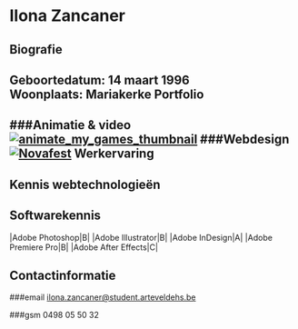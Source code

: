 Ilona Zancaner 
==============
Biografie
---------
**Geboortedatum:** 14 maart 1996  
**Woonplaats:** Mariakerke
Portfolio
---------
###Animatie & video
[![animate_my_games_thumbnail](http://puu.sh/kpTo9/85df52d9b8.jpg)](https://vimeo.com/129289270 "Animate my games")
###Webdesign
[![Novafest](http://puu.sh/kpTTT/0a8b54f895.jpg)](http://www.arteveldehogeschool.be/campusGDM/studenten_201415/ilonzanc/webdesign2/imaginaryfest/site/index.html)
Werkervaring
------------
Kennis webtechnologieën
-----------------------
Softwarekennis
--------------
|Adobe Photoshop|B|
|Adobe Illustrator|B|
|Adobe InDesign|A|
|Adobe Premiere Pro|B|
|Adobe After Effects|C|

Contactinformatie
-----------------
###email
<ilona.zancaner@student.arteveldehs.be>

###gsm
0498 05 50 32